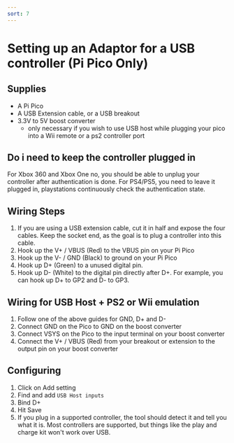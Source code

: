 ```yaml
---
sort: 7
---
```

# Setting up an Adaptor for a USB controller (Pi Pico Only)
## Supplies
* A Pi Pico
* A USB Extension cable, or a USB breakout
* 3.3V to 5V boost converter 
   * only necessary if you wish to use USB host while plugging your pico into a Wii remote or a ps2 controller port

## Do i need to keep the controller plugged in
For Xbox 360 and Xbox One no, you should be able to unplug your controller after authentication is done.
For PS4/PS5, you need to leave it plugged in, playstations continuously check the authentication state.

## Wiring Steps

1. If you are using a USB extension cable, cut it in half and expose the four cables. Keep the socket end, as the goal is to plug a controller into this cable.
2. Hook up the V+ / VBUS (Red) to the VBUS pin on your Pi Pico
3. Hook up the V- / GND (Black) to ground on your Pi Pico
4. Hook up D+ (Green) to a unused digital pin.
5. Hook up D- (White) to the digital pin directly after D+. For example, you can hook up D+ to GP2 and D- to GP3.

## Wiring for USB Host + PS2 or Wii emulation
1. Follow one of the above guides for GND, D+ and D-
2. Connect GND on the Pico to GND on the boost converter
3. Connect VSYS on the Pico to the input terminal on your boost converter
4. Connect the V+ / VBUS (Red) from your breakout or extension to the output pin on your boost converter

## Configuring
1. Click on Add setting
2. Find and add `USB Host inputs`
3. Bind D+
4. Hit Save
5. If you plug in a supported controller, the tool should detect it and tell you what it is. Most controllers are supported, but things like the play and charge kit won't work over USB.
